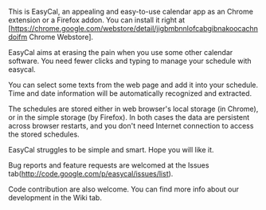 This is EasyCal, an appealing and easy-to-use calendar app as an
Chrome extension or a Firefox addon. You can install it right at
[https://chrome.google.com/webstore/detail/jigbmbnnlofcabgibnakoocachndoifm Chrome Webstore].

EasyCal aims at erasing the pain when you use some other calendar
software. You need fewer clicks and typing to manage your schedule with
easycal.

You can select some texts from the web page and add it into your
schedule. Time and date information will be automatically recognized
and extracted.

The schedules are stored either in web browser's local storage (in
Chrome), or in the simple storage (by Firefox). In both cases the data
are persistent across browser restarts, and you don't need Internet
connection to access the stored schedules.

EasyCal struggles to be simple and smart. Hope you will like it.

Bug reports and feature requests are welcomed at the Issues
tab(http://code.google.com/p/easycal/issues/list).

Code contribution are also welcome. You can find more info about our
development in the Wiki tab.
